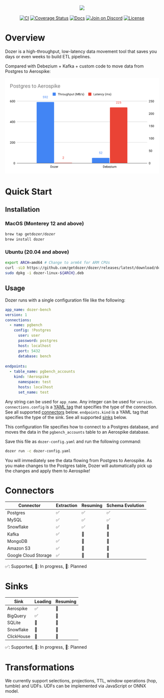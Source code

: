 <div align="center">
    <a target="_blank" href="https://getdozer.io/">
        <br><img src="https://dozer-assets.s3.ap-southeast-1.amazonaws.com/logo-blue.svg" width=40%><br>
    </a>
</div>

<p align="center">
  <a href="https://github.com/getdozer/dozer/actions/workflows/dozer.yaml" target="_blank"><img src="https://github.com/getdozer/dozer/actions/workflows/dozer.yaml/badge.svg" alt="CI"></a>
  <a href="https://coveralls.io/github/getdozer/dozer?branch=main" target="_blank"><img src="https://coveralls.io/repos/github/getdozer/dozer/badge.svg?branch=main&t=kZMYaV&style=flat" alt="Coverage Status"></a>
  <a href="https://getdozer.io/docs/dozer" target="_blank"><img src="https://img.shields.io/badge/doc-reference-green" alt="Docs"></a>
  <a href="https://discord.com/invite/3eWXBgJaEQ" target="_blank"><img src="https://img.shields.io/badge/join-on%20discord-primary" alt="Join on Discord"></a>
  <a href="https://github.com/getdozer/dozer/blob/main/LICENSE.txt" target="_blank"><img src="https://img.shields.io/badge/license-Apache-blue" alt="License"></a>
</p>

# Overview

Dozer is a high-throughput, low-latency data movement tool that saves you days or even weeks to build ETL pipelines.

Compared with Debezium + Kafka + custom code to move data from Postgres to Aerospike:

![Postgres To Aerospike](./images/postgres_to_aerospike.svg)

# Quick Start

## Installation

### MacOS (Monterey 12 and above)

```bash
brew tap getdozer/dozer
brew install dozer
```

### Ubuntu (20.04 and above)

```bash
export ARCH=amd64 # Change to arm64 for ARM CPUs
curl -sLO https://github.com/getdozer/dozer/releases/latest/download/dozer-linux-${ARCH}.deb
sudo dpkg -i dozer-linux-${ARCH}.deb
```

## Usage

Dozer runs with a single configuration file like the following:

```yaml
app_name: dozer-bench
version: 1
connections:
  - name: pgbench
    config: !Postgres
      user: user
      password: postgres
      host: localhost
      port: 5432
      database: bench

endpoints:
  - table_name: pgbench_accounts
    kind: !Aerospike
      namespace: test
      hosts: localhost
      set_name: test
```

Any string can be used for `app_name`. Any integer can be used for `version`. `connections.config` is a [YAML tag](https://yaml.org/spec/1.2/spec.html#id2761292) that specifies the type of the connection. See all supported [connectors](#connectors) below. `endpoints.kind` is a YAML tag that specifies the type of the sink. See all supported [sinks](#sinks) below.

This configuration file specifies how to connect to a Postgres database, and moves the data in the `pgbench_accounts` table to an Aerospike database.

Save this file as `dozer-config.yaml` and run the following command:

```bash
dozer run -c dozer-config.yaml
```

You will immediately see the data flowing from Postgres to Aerospike. As you make changes to the Postgres table, Dozer will automatically pick up the changes and apply them to Aerospike!

# Connectors

| Connector            | Extraction | Resuming | Schema Evolution |
|----------------------|------------|----------|------------------|
| Postgres             | ✅          | ✅        | ✅                |
| MySQL                | ✅          | ✅        | ✅                |
| Snowflake            | ✅          | ✅        | 🎯               |
| Kafka                | ✅          | 🚧       | 🎯               |
| MongoDB              | ✅          | 🎯       | 🎯               |
| Amazon S3            | ✅          | 🎯       | 🎯               |
| Google Cloud Storage | ✅          | 🎯       | 🎯               |

✅: Supported, 🚧: In progress, 🎯: Planned

# Sinks

| Sink       | Loading | Resuming |
|------------|---------|----------|
| Aerospike  | ✅       | 🚧       |
| BigQuery   | ✅       | 🎯       |
| SQLite     | 🚧      | 🎯       |
| Snowflake  | 🚧      | 🎯       |
| ClickHouse | 🚧      | 🎯       |

✅: Supported, 🚧: In progress, 🎯: Planned

# Transformations

We currently support selections, projections, TTL, window operations (hop, tumble) and UDFs. UDFs can be implemented via JavaScript or ONNX model.
